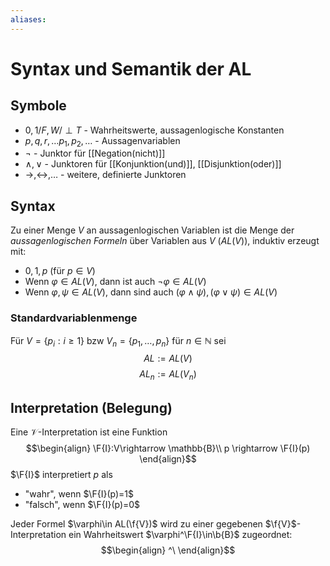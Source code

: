 ```yaml
---
aliases: 
---
```

$\newcommand{\f}[1]{\mathcal{#1}}$$\newcommand{\F}[1]{\mathfrak{#1}}$$\newcommand{\b}[1]{\mathbb{#1}}$
# Syntax und Semantik der AL 
## Symbole
- $0,1 / F,W / \perp T$ - Wahrheitswerte, aussagenlogische Konstanten
- $p,q,r,\dotso p_1,p_2,\dotso$ - Aussagenvariablen
- $\neg$ - Junktor für [[Negation(nicht)]]
- $\land, \lor$ - Junktoren für [[Konjunktion(und)]], [[Disjunktion(oder)]]
- $\rightarrow, \leftrightarrow ,\dotso$ - weitere, definierte Junktoren

## Syntax
Zu einer Menge $V$ an aussagenlogischen Variablen ist die Menge der *aussagenlogischen Formeln* über Variablen aus $V$ ($AL(V)$), induktiv erzeugt mit:
- $0, 1, p$ (für $p\in V$)
- Wenn $\varphi\in AL(V)$, dann ist auch $\neg\varphi \in AL(V)$
- Wenn $\varphi, \psi \in AL(V)$, dann sind auch $(\varphi\land \psi), (\varphi\lor\psi) \in AL(V)$
### Standardvariablenmenge
Für $V=\{p_i:i\geq 1\}$ bzw $V_n=\{p_1,\dotso,p_n\}$ für $n\in \mathbb{N}$ sei
$$AL:=AL(V)$$
$$AL_n:=AL(V_n)$$
## Interpretation (Belegung)
Eine $\mathcal{V}$-Interpretation ist eine Funktion
$$\begin{align}
	\F{I}:V\rightarrow \mathbb{B}\\ 
	p \rightarrow \F{I}(p)
\end{align}$$
$\F{I}$ interpretiert $p$ als
- "wahr", wenn $\F{I}(p)=1$
- "falsch", wenn $\F{I}(p)=0$

Jeder Formel $\varphi\in AL(\f{V})$ wird zu einer gegebenen $\f{V}$-Interpretation ein Wahrheitswert $\varphi^\F{I}\in\b{B}$ zugeordnet:
$$\begin{align}
^\
\end{align}$$

